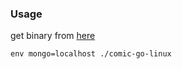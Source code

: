 
### Usage

get binary from [here](https://github.com/vivalalova/comic-beego/releases)
```
env mongo=localhost ./comic-go-linux
```